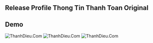## Release Profile Thong Tin Thanh Toan Original

## Demo
![ThanhDieu.Com](https://i.imgur.com/Qlt1Nxr.png)
![ThanhDieu.Com](https://i.imgur.com/rjbZRWH.png)
![ThanhDieu.Com](https://i.imgur.com/Qlt1Nxr.png)

